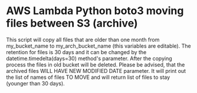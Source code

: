 # AWS Lambda Python boto3 moving files between S3 (archive)

This script will copy all files that are older than one month from my_bucket_name to my_arch_bucket_name (this variables 
are editable). 
The retention for files is 30 days and it can be changed by the datetime.timedelta(days=30) method's parameter.
After the copying process the files in old bucket will be deleted. 
Please be advised, that the archived files WILL HAVE NEW MODIFIED DATE parameter. 
It will print out the list of names of files TO MOVE and will return list of files to stay (younger than 30 days).
